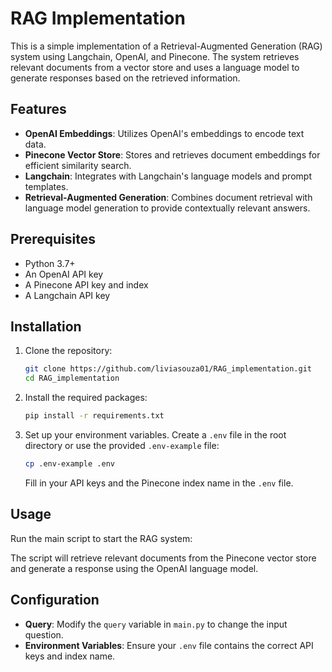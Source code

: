 # RAG Implementation

This is a simple implementation of a Retrieval-Augmented Generation (RAG) system using Langchain, OpenAI, and Pinecone. The system retrieves relevant documents from a vector store and uses a language model to generate responses based on the retrieved information.

## Features

- **OpenAI Embeddings**: Utilizes OpenAI's embeddings to encode text data.
- **Pinecone Vector Store**: Stores and retrieves document embeddings for efficient similarity search.
- **Langchain**: Integrates with Langchain's language models and prompt templates.
- **Retrieval-Augmented Generation**: Combines document retrieval with language model generation to provide contextually relevant answers.

## Prerequisites

- Python 3.7+
- An OpenAI API key
- A Pinecone API key and index
- A Langchain API key

## Installation

1. Clone the repository:

   ```bash
   git clone https://github.com/liviasouza01/RAG_implementation.git
   cd RAG_implementation
   ```

2. Install the required packages:

   ```bash
   pip install -r requirements.txt
   ```

3. Set up your environment variables. Create a `.env` file in the root directory or use the provided `.env-example` file:

   ```bash
   cp .env-example .env
   ```

   Fill in your API keys and the Pinecone index name in the `.env` file.

## Usage

Run the main script to start the RAG system:

The script will retrieve relevant documents from the Pinecone vector store and generate a response using the OpenAI language model.

## Configuration

- **Query**: Modify the `query` variable in `main.py` to change the input question.
- **Environment Variables**: Ensure your `.env` file contains the correct API keys and index name.


